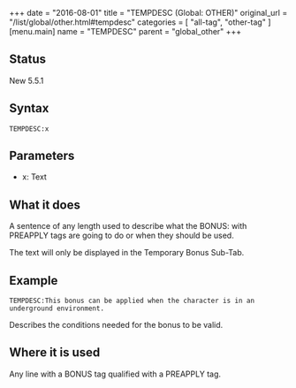 +++
date = "2016-08-01"
title = "TEMPDESC (Global: OTHER)"
original_url = "/list/global/other.html#tempdesc"
categories = [ "all-tag", "other-tag" ]
[menu.main]
    name = "TEMPDESC"
    parent = "global_other"
+++

## Status

New 5.5.1

## Syntax

`TEMPDESC:x`

## Parameters

-   x: Text



What it does
------------

A sentence of any length used to describe what the BONUS: with PREAPPLY
tags are going to do or when they should be used.

The text will only be displayed in the Temporary Bonus Sub-Tab.

Example
-------

`TEMPDESC:This bonus can be applied when the character is in an underground environment.`

Describes the conditions needed for the bonus to be valid.

Where it is used
----------------

Any line with a BONUS tag qualified with a PREAPPLY tag.

